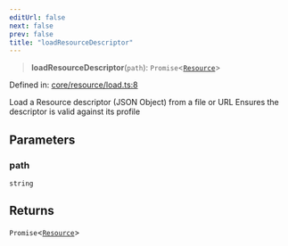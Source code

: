 ```yaml
---
editUrl: false
next: false
prev: false
title: "loadResourceDescriptor"
---
```


> **loadResourceDescriptor**(`path`): `Promise`\<[`Resource`](/reference/_dpkit/core/resource/)\>

Defined in: [core/resource/load.ts:8](https://github.com/datisthq/dpkit/blob/7a3ebb9422265a09d2e84e0952d10e0101139f80/core/resource/load.ts#L8)

Load a Resource descriptor (JSON Object) from a file or URL
Ensures the descriptor is valid against its profile

## Parameters

### path

`string`

## Returns

`Promise`\<[`Resource`](/reference/_dpkit/core/resource/)\>
